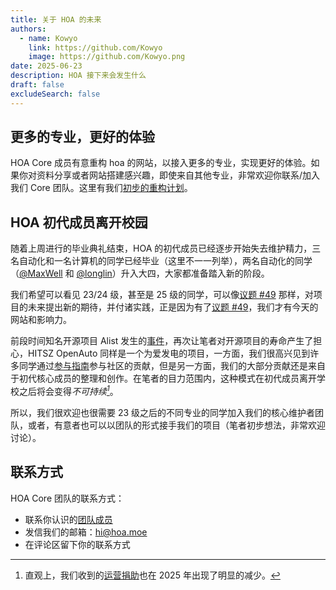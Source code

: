 ```yaml
---
title: 关于 HOA 的未来
authors:
  - name: Kowyo
    link: https://github.com/Kowyo
    image: https://github.com/Kowyo.png
date: 2025-06-23
description: HOA 接下来会发生什么
draft: false
excludeSearch: false
---
```


## 更多的专业，更好的体验

HOA Core 成员有意重构 hoa 的网站，以接入更多的专业，实现更好的体验。如果你对资料分享或者网站搭建感兴趣，即使来自其他专业，非常欢迎你联系/加入我们 Core 团队。这里有我们[初步的重构计划](https://historical-mousepad-286.notion.site/HOA-1f71751ad5fe80978c70d9e32330d7e6)。

## HOA 初代成员离开校园

随着上周进行的毕业典礼结束，HOA 的初代成员已经逐步开始失去维护精力，三名自动化和一名计算机的同学已经毕业（这里不一一列举），两名自动化的同学（[@MaxWell](https://github.com/MaxwellJay256) 和 [@longlin](https://github.com/longlin10086)）升入大四，大家都准备踏入新的阶段。

我们希望可以看见 23/24 级，甚至是 25 级的同学，可以像[议题 #49](https://github.com/HITSZ-OpenAuto/HITSZ-OpenAuto/issues/49) 那样，对项目的未来提出新的期待，并付诸实践，正是因为有了[议题 #49](https://github.com/HITSZ-OpenAuto/HITSZ-OpenAuto/issues/49)，我们才有今天的网站和影响力。

前段时间知名开源项目 Alist 发生的[事件](https://x.com/DIYgod/status/1932703374283284812)，再次让笔者对开源项目的寿命产生了担心，HITSZ OpenAuto 同样是一个为爱发电的项目，一方面，我们很高兴见到许多同学通过[参与指南](https://hoa.moe/blog/contribution-guide/)参与社区的贡献，但是另一方面，我们的大部分贡献还是来自于初代核心成员的整理和创作。在笔者的目力范围内，这种模式在初代成员离开学校之后将会变得<cite>不可持续[^1]</cite>。

[^1]: 直观上，我们收到的[运营捐助](https://hoa.moe/sponsor/)也在 2025 年出现了明显的减少。

所以，我们很欢迎也很需要 23 级之后的不同专业的同学加入我们的核心维护者团队，或者，有意者也可以以团队的形式接手我们的项目（笔者初步想法，非常欢迎讨论）。

## 联系方式

HOA Core 团队的联系方式：
- 联系你认识的[团队成员](https://github.com/orgs/HITSZ-OpenAuto/people)
- 发信我们的邮箱：[hi@hoa.moe](mailto:hi@hoa.moe)
- 在评论区留下你的联系方式